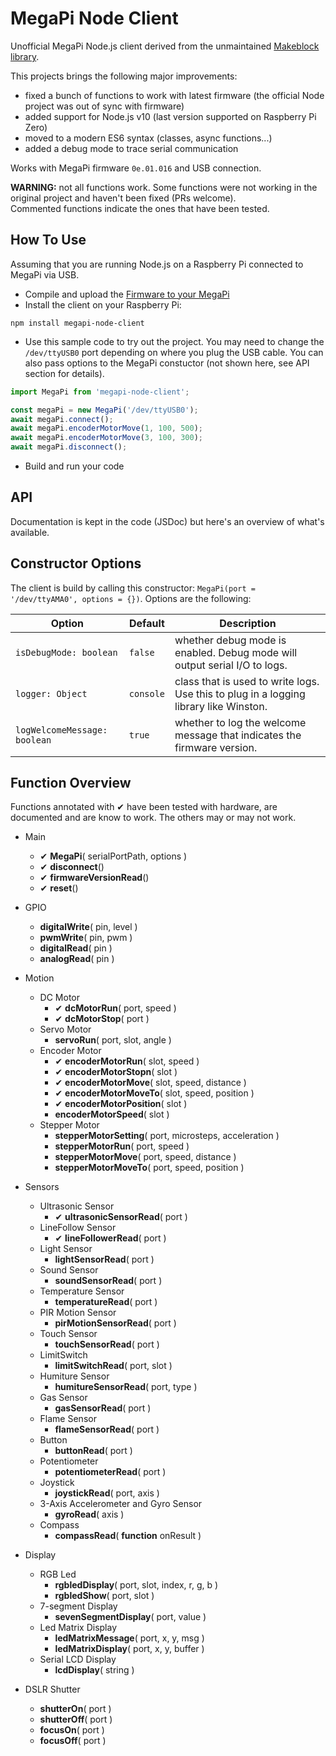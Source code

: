 # MegaPi Node Client

Unofficial MegaPi Node.js client derived from the unmaintained [Makeblock library](https://github.com/Makeblock-Official/NodeForMegaPi).

This projects brings the following major improvements:

-   fixed a bunch of functions to work with latest firmware (the official Node project was out of sync with firmware)
-   added support for Node.js v10 (last version supported on Raspberry Pi Zero)
-   moved to a modern ES6 syntax (classes, async functions...)
-   added a debug mode to trace serial communication

Works with MegaPi firmware `0e.01.016` and USB connection.

**WARNING:** not all functions work. Some functions were not working in the original project and haven't been fixed (PRs welcome).<br/>
Commented functions indicate the ones that have been tested.

## How To Use

Assuming that you are running Node.js on a Raspberry Pi connected to MegaPi via USB.

-   Compile and upload the [Firmware to your MegaPi](https://github.com/Makeblock-Official/FirmwareForMegaPi)
-   Install the client on your Raspberry Pi:

```
npm install megapi-node-client
```

-   Use this sample code to try out the project. You may need to change the `/dev/ttyUSB0` port depending on where you plug the USB cable. You can also pass options to the MegaPi constuctor (not shown here, see API section for details).

```js
import MegaPi from 'megapi-node-client';

const megaPi = new MegaPi('/dev/ttyUSB0');
await megaPi.connect();
await megaPi.encoderMotorMove(1, 100, 500);
await megaPi.encoderMotorMove(3, 100, 300);
await megaPi.disconnect();
```

-   Build and run your code

## API

Documentation is kept in the code (JSDoc) but here's an overview of what's available.

## Constructor Options

The client is build by calling this constructor: `MegaPi(port = '/dev/ttyAMA0', options = {})`.
Options are the following:

| Option                       | Default   | Description                                                                           |
| ---------------------------- | --------- | ------------------------------------------------------------------------------------- |
| `isDebugMode: boolean`       | `false`   | whether debug mode is enabled. Debug mode will output serial I/O to logs.             |
| `logger: Object`             | `console` | class that is used to write logs. Use this to plug in a logging library like Winston. |
| `logWelcomeMessage: boolean` | `true`    | whether to log the welcome message that indicates the firmware version.               |

## Function Overview

Functions annotated with ✔ have been tested with hardware, are documented and are know to work. The others may or may not work.

-   Main

    -   ✔ **MegaPi**( serialPortPath, options )
    -   ✔ **disconnect**()
    -   ✔ **firmwareVersionRead**()
    -   ✔ **reset**()

-   GPIO

    -   **digitalWrite**( pin, level )
    -   **pwmWrite**( pin, pwm )
    -   **digitalRead**( pin )
    -   **analogRead**( pin )

-   Motion

    -   DC Motor
        -   ✔ **dcMotorRun**( port, speed )
        -   ✔ **dcMotorStop**( port )
    -   Servo Motor
        -   **servoRun**( port, slot, angle )
    -   Encoder Motor
        -   ✔ **encoderMotorRun**( slot, speed )
        -   ✔ **encoderMotorStopn**( slot )
        -   ✔ **encoderMotorMove**( slot, speed, distance )
        -   ✔ **encoderMotorMoveTo**( slot, speed, position )
        -   ✔ **encoderMotorPosition**( slot )
        -   **encoderMotorSpeed**( slot )
    -   Stepper Motor
        -   **stepperMotorSetting**( port, microsteps, acceleration )
        -   **stepperMotorRun**( port, speed )
        -   **stepperMotorMove**( port, speed, distance )
        -   **stepperMotorMoveTo**( port, speed, position )

-   Sensors

    -   Ultrasonic Sensor
        -   ✔ **ultrasonicSensorRead**( port )
    -   LineFollow Sensor
        -   ✔ **lineFollowerRead**( port )
    -   Light Sensor
        -   **lightSensorRead**( port )
    -   Sound Sensor
        -   **soundSensorRead**( port )
    -   Temperature Sensor
        -   **temperatureRead**( port )
    -   PIR Motion Sensor
        -   **pirMotionSensorRead**( port )
    -   Touch Sensor
        -   **touchSensorRead**( port )
    -   LimitSwitch
        -   **limitSwitchRead**( port, slot )
    -   Humiture Sensor
        -   **humitureSensorRead**( port, type )
    -   Gas Sensor
        -   **gasSensorRead**( port )
    -   Flame Sensor
        -   **flameSensorRead**( port )
    -   Button
        -   **buttonRead**( port )
    -   Potentiometer
        -   **potentiometerRead**( port )
    -   Joystick
        -   **joystickRead**( port, axis )
    -   3-Axis Accelerometer and Gyro Sensor
        -   **gyroRead**( axis )
    -   Compass
        -   **compassRead**( **function** onResult )

-   Display

    -   RGB Led
        -   **rgbledDisplay**( port, slot, index, r, g, b )
        -   **rgbledShow**( port, slot )
    -   7-segment Display
        -   **sevenSegmentDisplay**( port, value )
    -   Led Matrix Display
        -   **ledMatrixMessage**( port, x, y, msg )
        -   **ledMatrixDisplay**( port, x, y, buffer )
    -   Serial LCD Display
        -   **lcdDisplay**( string )

-   DSLR Shutter
    -   **shutterOn**( port )
    -   **shutterOff**( port )
    -   **focusOn**( port )
    -   **focusOff**( port )
